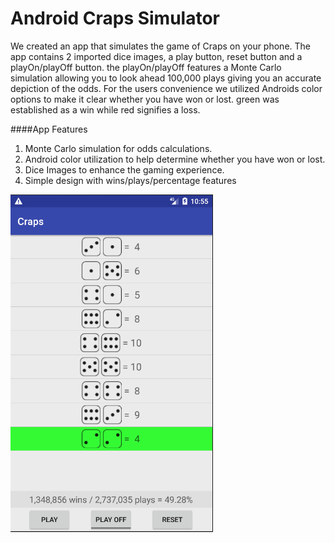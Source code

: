 # Android Craps Simulator

We created an app that simulates the game of Craps on your phone. The app contains
2 imported dice images, a play button, reset button and a playOn/playOff button. the 
playOn/playOff features a Monte Carlo simulation allowing you to look ahead 
100,000 plays giving you an accurate depiction of the odds. For the users convenience we
utilized Androids color options to make it clear whether you have won or lost.
green was established as a win while red signifies a loss. 

####App Features
  1. Monte Carlo simulation for odds calculations.
  2. Android color utilization to help determine whether you have won or lost.
  3. Dice Images to enhance the gaming experience.
  4. Simple design with wins/plays/percentage features 
  
![Craps Screen Capture](CrapsScreenShot.png)
